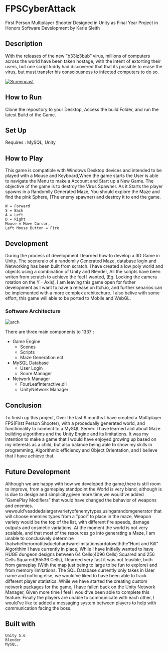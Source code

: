 # FPSCyberAttack
First Person Multiplayer Shooter Designed in Unity as Final Year Project in Honors Software Development by Karle Sleith

## Description
With the releases of the new “b33lz3bub” virus, millions of computers across the world have been taken hostage, with the intent of extorting their users, 
but one script kiddy had discovered that that its possible to erase the virus, but must transfer his consciousness to infected computers to do so.

[![Screencast](https://github.com/karlesleith/FPSCyberAttack/blob/master/Screenshots/Screencast.PNG)](https://www.youtube.com/watch?v=RuGs9rvlAo0)

## How to Run
Clone the repository to your Desktop, Access the build Folder, and run the latest Build of the Game.

## Set Up
Requires : MySQL, Unity


## How to Play
This game is compatible with Windows Desktop devices and intended to be played with a Mouse and Keyboard,When the game starts the User is able to navigate the Menu to make a Account and Start up a New Game. The objective of the game is to destroy the Virus Spawner. As it Starts the player spawns in a Randomlly Generated Maze, You should explore the Maze and find the pink Sphere, (The enemy spawner) and destroy it to end the game.  

	W = Forward
	S = Back
	A = Left
	D = Right
	Mouse = Move Cursor,
	Left Mouse Button = Fire
	
## Development
During the process of development I learned how to develop a 3D Game in Unity. The sceneraio of a randomlly Generated Maze, database login and Networking has been built from scratch. I have created a low poly world and objects using a combination of Unity and Blender, All the scripts have been writen from scratch to achieve the feel I wanted, (Eg. Locking the camera rotation on the Y - Axis), I am leaving this game open for futher development as I want to have a release on Itch.io, and further senarios can be implemented with a more complex architechure. I also belive with some effort, this game will able to be ported to Mobile and WebGL. 

### Software Architecture

![arch](https://github.com/karlesleith/FPSCyberAttack/blob/master/Screenshots/Architecture.png)

There are three main components to 1337 :
* Game Engine 
	* Scenes 
	* Scripts
	* Maze Generation ect.
* MySQL Database 
	* User Login
	* Score Manager
* Network Manager
	* FourLeafInteractive.dll
	* UnityNetwork Manager


## Conclusion

To ﬁnish up this project, Over the last 9 months I have created a Multiplayer FPS(First Person Shooter), with a procedually generated world, and functionality to connect to a MySQL Server. I have learned alot about Maze building algorithms and the Unity Engine and its limitations. It was my intention to make a game that I would have enjoyed growing up based on my interests as a child, but also balance being able to show my skills in programming, Algorithmic eﬃciency and Object Orientation, and I believe that I have achieve that. 

## Future Development

Although we are happy with how we developed the game,there is still room to improve, from a gameplay standpoint the World is very bland, although is is due to design and simplicity,given more time,we would’ve added ”GamePlay Modiﬁers” that would have changed the behavior of weapons and enemies. wewould’veaddedalargervarietyofenemytypes,usingarandomgenerator that will choose enemies types from a ”pool” to place in the maze, Weapon variety would be the top of the list, with diﬀerent ﬁre speeds, damage outputs and cosmetic variations. At the moment the world is not very scalable, and that most of the resources go into generating a Maze, I am unable to conclusively determine thatwhetherornotitisduetohardwarelimitationsordotowiththe”Hunt and Kill” Algorithim I have currently in place, While I have Initially wanted to have HUGE dungeon designs between 64 Cells(4096 Cells) Squared and 256 Cells Squared(65536 Cells), I learned very fast it was not feasible, both from gameplay (With the map just being to large to be fun to explore) and from memory limitations. The SQL Database currently only takes in User name and nothing else, we would’ve liked to have been able to track diﬀerent player statistics. While we have started the creating custom network packages for the game, I have fallen back on the Unity Network Manager, Given more time I feel I would’ve been able to complete this feature. Finally the players are unable to communicate with each other, I would’ve like to added a messaging system between players to help with communication facing the boss.


## Built with 
	Unity 5.6
	Blender
	MySQL.
	

